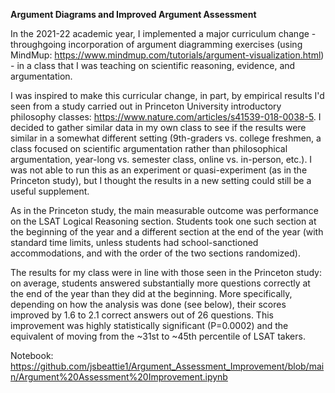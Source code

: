 **Argument Diagrams and Improved Argument Assessment**

In the 2021-22 academic year, I implemented a major curriculum change - throughgoing incorporation of argument diagramming exercises (using 
MindMup: https://www.mindmup.com/tutorials/argument-visualization.html) - in a class that I was teaching on scientific reasoning, evidence, and argumentation.

I was inspired to make this curricular change, in part, by empirical results I'd seen from a study carried out in Princeton University introductory philosophy 
classes: https://www.nature.com/articles/s41539-018-0038-5. I decided to gather similar data in my own class to see if the results were similar in a somewhat 
different setting (9th-graders vs. college freshmen, a class focused on scientific argumentation rather than philosophical argumentation, year-long vs. semester 
class, online vs. in-person, etc.). I was not able to run this as an experiment or quasi-experiment (as in the Princeton study), but I thought the results in a 
new setting could still be a useful supplement.

As in the Princeton study, the main measurable outcome was performance on the LSAT Logical Reasoning section. Students took one such section at the beginning of 
the year and a different section at the end of the year (with standard time limits, unless students had school-sanctioned accommodations, and with the order of 
the two sections randomized).

The results for my class were in line with those seen in the Princeton study: on average, students answered substantially more questions correctly at the end of 
the year than they did at the beginning. More specifically, depending on how the analysis was done (see below), their scores improved by 1.6 to 2.1 correct answers 
out of 26 questions. This improvement was highly statistically significant (P=0.0002) and the equivalent of moving from the ~31st to ~45th percentile of LSAT takers.

Notebook: https://github.com/jsbeattie1/Argument_Assessment_Improvement/blob/main/Argument%20Assessment%20Improvement.ipynb
